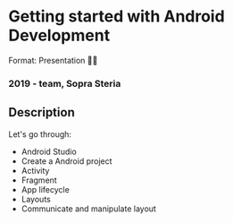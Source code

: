 # Getting started with Android Development
Format: Presentation 👨‍🏫

### 2019 - team, Sopra Steria

## Description
Let's go through:
- Android Studio
- Create a Android project
- Activity
- Fragment
- App lifecycle
- Layouts
- Communicate and manipulate layout